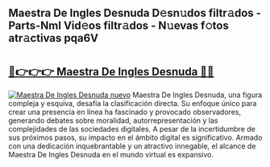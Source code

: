 ## Maestra De Ingles Desnuda D𝚎sn𝚞dos filtr𝚊dos - Parts-NmI Vid𝚎os filtr𝚊dos - N𝚞evas f𝚘tos atr𝚊ctivas pqa6V

# <h2><a href="http://mb2ueg.tromn.icu/?c=Maestra+De+Ingles+Desnuda">🔗👉👉👉 Maestra De Ingles Desnuda 🔗🔗</a></h2>

[![Maestra De Ingles Desnuda nuevo](https://i.imgur.com/pEAQMta.gif)](http://mb2ueg.tromn.icu/?c=Maestra+De+Ingles+Desnuda)
Maestra De Ingles Desnuda, una figura compleja y esquiva, desafía la clasificación directa. Su enfoque único para crear una presencia en línea ha fascinado y provocado observadores, generando debates sobre moralidad, autorrepresentación y las complejidades de las sociedades digitales. A pesar de la incertidumbre de sus próximos pasos, su impacto en el ámbito digital es significativo. Armado con una dedicación inquebrantable y un atractivo innegable, el alcance de Maestra De Ingles Desnuda en el mundo virtual es expansivo.
